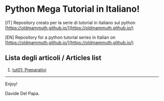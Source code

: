 # Python Mega Tutorial in Italiano!

[IT] Repository creato per la serie di tutorial in italiano sul python [https://oldmammuth.github.io/](https://oldmammuth.github.io/)

[EN] Repository for a python tutorial series in Italian on [https://oldmammuth.github.io/](https://oldmammuth.github.io/)

## Lista degli articoli / Articles list

1. [tut01: Preparativi](https://oldmammuth.github.io/python/2017/07/28/pthon-mega-tutorial-01-preparativi.html)

---
Enjoy!

Davide Del Papa.
